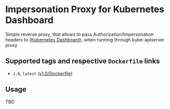 # Impersonation Proxy for Kubernetes Dashboard
Simple reverse proxy, that allows to pass Authorization/Impersonation headers to ([Kubernetes Dashboard](https://github.com/kubernetes/dashboard)), 
when running through kube-apiserver proxy 

## Supported tags and respective `Dockerfile` links
 - `1.0`, `latest` ([v1.0/Dockerfile](https://github.com/kublr/k8s-dashboard-auth-proxy/blob/v1.0/Dockerfile)) 
 
## Usage
TBD
